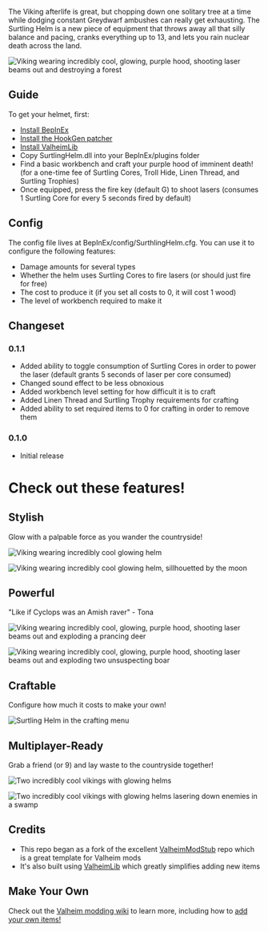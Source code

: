 The Viking afterlife is great, but chopping down one solitary tree at a time while dodging constant Greydwarf ambushes can really get exhausting. The Surtling Helm is a new piece of equipment that throws away all that silly balance and pacing, cranks everything up to 13, and lets you rain nuclear death across the land.

![Viking wearing incredibly cool, glowing, purple hood, shooting laser beams out and destroying a forest](pics/Deforest.gif)

## Guide

To get your helmet, first:

* [Install BepInEx](https://valheim.thunderstore.io/package/denikson/BepInExPack_Valheim/)
* [Install the HookGen patcher](https://valheim.thunderstore.io/package/ValheimModding/HookGenPatcher/)
* [Install ValheimLib](https://valheim.thunderstore.io/package/ValheimModding/ValheimLib/)
* Copy SurtlingHelm.dll into your BepInEx/plugins folder
* Find a basic workbench and craft your purple hood of imminent death! (for a one-time fee of Surtling Cores, Troll Hide, Linen Thread, and Surtling Trophies)
* Once equipped, press the fire key (default G) to shoot lasers (consumes 1 Surtling Core for every 5 seconds fired by default)

## Config

The config file lives at BepInEx/config/SurthlingHelm.cfg. You can use it to configure the following features:

* Damage amounts for several types
* Whether the helm uses Surtling Cores to fire lasers (or should just fire for free)
* The cost to produce it (if you set all costs to 0, it will cost 1 wood)
* The level of workbench required to make it

## Changeset

### 0.1.1
* Added ability to toggle consumption of Surtling Cores in order to power the laser (default grants 5 seconds of laser per core consumed)
* Changed sound effect to be less obnoxious
* Added workbench level setting for how difficult it is to craft
* Added Linen Thread and Surtling Trophy requirements for crafting
* Added ability to set required items to 0 for crafting in order to remove them

### 0.1.0
* Initial release

# Check out these features!

## Stylish

Glow with a palpable force as you wander the countryside!

![Viking wearing incredibly cool glowing helm](pics/Stylish.png)

![Viking wearing incredibly cool glowing helm, sillhouetted by the moon](pics/Stylish2.png)

## Powerful

"Like if Cyclops was an Amish raver" - Tona

![Viking wearing incredibly cool, glowing, purple hood, shooting laser beams out and exploding a prancing deer](pics/DeerKiller.gif)

![Viking wearing incredibly cool, glowing, purple hood, shooting laser beams out and exploding two unsuspecting boar](pics/BoarKiller.gif)

## Craftable

Configure how much it costs to make your own!

![Surtling Helm in the crafting menu](pics/Crafting.png)

## Multiplayer-Ready

Grab a friend (or 9) and lay waste to the countryside together!

![Two incredibly cool vikings with glowing helms](pics/Multiplayer1.png)

![Two incredibly cool vikings with glowing helms lasering down enemies in a swamp](pics/Multiplayer2.png)

## Credits

* This repo began as a fork of the excellent [ValheimModStub](https://github.com/sirskunkalot/ValheimModStub) repo which is a great template for Valheim mods
* It's also built using [ValheimLib](https://github.com/Valheim-Modding/ValheimLib) which greatly simplifies adding new items

## Make Your Own

Check out the [Valheim modding wiki](https://github.com/Valheim-Modding/Wiki/wiki) to learn more, including how to [add your own items!](https://github.com/Valheim-Modding/Wiki/wiki/Custom-Item-and-Recipe-Creation)
